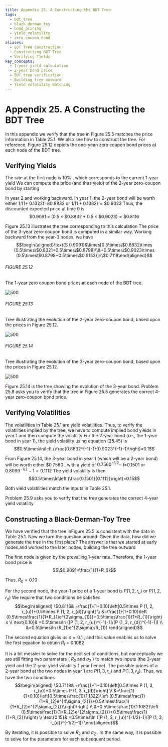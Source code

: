 ```yaml
---
title: Appendix 25. A Constructing the BDT Tree
tags:
  - bdt_tree
  - black_derman_toy
  - bond_pricing
  - yield_volatility
  - zero_coupon_bond
aliases:
  - BDT Tree Construction
  - Constructing BDT Tree
  - Verifying Yields
key_concepts:
  - 1-year yield calculation
  - 2-year bond price
  - BDT tree verification
  - Building tree outward
  - Yield volatility matching
---
```


# Appendix 25. A Constructing the BDT Tree

In this appendix we verify that the tree in Figure 25.5 matches the price information in Table 25.1. We also see how to construct the tree. For reference,  Figure 25.12 depicts the one-yean zero coupon bond prices at each node of the BDT tree.

## Verifying Yields

The rate at the first node is $10\%$ ,  which corresponds to the current 1-year yield We can compute the price (and thus yield) of the 2-year zero-coupon bond by starting

In year 2 and working backward. In year 1,  the 2-year bond will be worth either 1/(1+ 0.1322)=80.8832 or $1/(1+0.1082)=\$0.9023$ Thus,  the discounted expected price at time 0 is
$$\$0.9091\times (0.5\times\$0.8832+0.5\times\$0.9023)=\$0.8116$$

Figure 25.13 illustrates the tree corresponding to this calculation The price of the 3-year zero-coupon bond is computed in a similar way. Working backward from the year-3 nodes,  we have
$$\begin{aligned}\text{S 0.9091}&\times[0.5\times\$0.8832\times (0.5\times\$0.8321+0.5\times\$0.8798)\\&+0.5\times\$0.9023\times (0.5\times\$0.8798+0.5\times\$0.9153)]=\$0.7118\end{aligned}$$

###### FIGURE 25.12
The 1-year zero coupon bond prices at each node of the BDT tree.

 ![500](https://storage.simpletex.cn/view/f1eZBGyS3yANWH9xGS4yHKl8ecGClmDbs)

###### FIGURE 25.13
Tree illustrating the evolution of the 2-year zero-coupon bond,  based upon the prices in Figure 25.12.

 ![500](https://storage.simpletex.cn/view/fHlSF90LE993ACccSrKFMwSgfG5ggnUpu)

###### FIGURE 25.14
Tree illustrating the evolution of the 3-year zero-coupon bond,  based upon the prices in Figure 25.12.

 ![500](https://storage.simpletex.cn/view/fx0KG0Gzg1GuKgyzIflOozMEYPiQzyybp)

Figure 25.14 is the tree showing the evolution of the 3-year bond. Problem 25.8 asks you to verify that the tree in Figure 25.5 generates the correct 4-year zero-coupon bond price.

## Verifying Volatilities

The volatilities in Table 25.1 are yield volatilities. Thus,  to verify the volatilities implied by the tree,  we have to compute implied bond yields in year 1 and then compute the volatility For the 2-year bond (i.e.,  the 1-year bond in year 1),  the yield volatility using equation (25.45) is
$$0.5\times\ln\left (\frac{0.8832^{-1}-1}{0.9023^{-1}-1}\right)=0.1$$

From Figure 25.14,  the 3-year bond in year 1 (which will be a 2-year bond) will be worth either $\$0.7560$ ,        with a yield of $0.7560^{-1/2}-$ l=0.1501 or $0.8099^{-1/2}-1=0.1112$ The yield volatility is then
$$0.5\times\ln\left (\frac{0.1501}{0.1112}\right)=0.15$$

Both vield volatilities match the inputs in Table 25.1.

Problem 25.9 asks you to verify that the tree generates the correct 4-year yield volatility

## Constructing a Black-Derman-Toy Tree

We have verified that the tree inFigure 25.5 is consistent with the data in Table 25.1. Now we turn the question around: Given the data,  how did we generate the tree in the first place? The answer is that we started at early nodes and worked to the later nodes,  building the tree outward

The first node is given by the prevailing 1-year rate. Therefore,  the 1-year bond price is
$$\$0.9091=\frac{1}{1+R_0}$$

Thus,  $R_{0}=0.10$

For the second node,  the year-1 price of a 1-year bond is $P (1,        2,        r_{u})$ or $P (1,        2,        r_{d})$ We require that two conditions be satisfied
$$\begin{aligned}
\$0.8116& =\frac{1}{1+0.10}\left[0.5\times P (1,        2,        r_{u})+0.5\times P (1,        2,        r_{d})\right] \\
&=\frac{1}{1+0.10}\left (0.5\times\frac{1}{1+R_{1}e^{2\sigma_{1}}}+0.5\times\frac{1}{1+R_{1}}\right) s \\
\text{0.10}& =0.5\times\ln ([P (1,        2,        r_{u})^{-1}-1]/[P (1,        2,        r_{d})^{-1}-1]) \\
&=0.5\times\ln (R_{1}e^{2\sigma}/R_{1})
\end{aligned}$$

The second equation gives us $\sigma=0.1$ ,        and this value enables us to solve the first equation to obtain $R_{\mathrm{l}}=0.1082$

It is a bit messier to solve for the next set of conditions,        but conceptually we are still fitting two parameters ( $R_{2}$ and $\sigma_{2}$ ) to match two inputs (the 3-year yield and the 2-year yield volatility 1 year hence). The possible prices of a 2-year bond at the two nodes in year 1 arc $P (1,        3,        r_{u})$ and $P (1,        3,        r_{d}).$ Thus,        we have the two conditions
$$\begin{aligned}
\$0.7118& =\frac{1}{1+0.10}\left[0.5\times P (1,        3,        r_{u})+0.5\times P (1,        3,        r_{d})\right] \\
&=\frac{1}{1+0.10}\left[0.5\times\frac{1}{1.1322}\left (0.5\times\frac{1}{1+R_{2}e^{4\sigma_{2}}}+0.5\times\frac{1}{1+R_{2}e^{2\sigma_{2}}}\right)\right] \\
&+0.5\times\frac{1}{1.1082}\left (0.5\times\frac{1}{1+R_{2}e^{2\sigma_{2}}}+0.5\times\frac{1}{1+R_{2}}\right) \\
\text{0.15}& =0.5\times\ln ([P (1,        3,        r_{u})^{-1/2}-1]/[P (1,        3,        r_{d})^{-1/2}-1]) 
\end{aligned}$$

By iterating,        it is possible to solve $R_{2}$ and $\sigma_{2}$ . In the same way,        it is possible to solve for the parameters for each subsequent period.